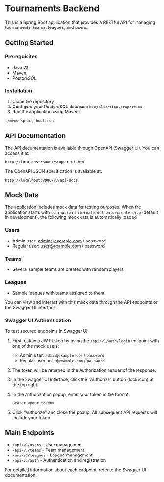 # Tournaments Backend

This is a Spring Boot application that provides a RESTful API for managing tournaments, teams, leagues, and users.

## Getting Started

### Prerequisites

- Java 23
- Maven
- PostgreSQL

### Installation

1. Clone the repository
2. Configure your PostgreSQL database in `application.properties`
3. Run the application using Maven:

```bash
./mvnw spring-boot:run
```

## API Documentation

The API documentation is available through OpenAPI (Swagger UI). You can access it at:

```
http://localhost:8080/swagger-ui.html
```

The OpenAPI JSON specification is available at:

```
http://localhost:8080/v3/api-docs
```

## Mock Data

The application includes mock data for testing purposes. When the application starts with `spring.jpa.hibernate.ddl-auto=create-drop` (default in development), the following mock data is automatically loaded:

### Users
- Admin user: admin@example.com / password
- Regular user: user@example.com / password

### Teams
- Several sample teams are created with random players

### Leagues
- Sample leagues with teams assigned to them

You can view and interact with this mock data through the API endpoints or the Swagger UI interface.

### Swagger UI Authentication

To test secured endpoints in Swagger UI:

1. First, obtain a JWT token by using the `/api/v1/auth/login` endpoint with one of the mock users:
   - Admin user: `admin@example.com` / `password`
   - Regular user: `user@example.com` / `password`

2. The token will be returned in the Authorization header of the response.

3. In the Swagger UI interface, click the "Authorize" button (lock icon) at the top right.

4. In the authorization popup, enter your token in the format:
   ```
   Bearer <your_token>
   ```

5. Click "Authorize" and close the popup. All subsequent API requests will include your token.

## Main Endpoints

- `/api/v1/users` - User management
- `/api/v1/teams` - Team management
- `/api/v1/leagues` - League management
- `/api/v1/auth` - Authentication and registration

For detailed information about each endpoint, refer to the Swagger UI documentation.